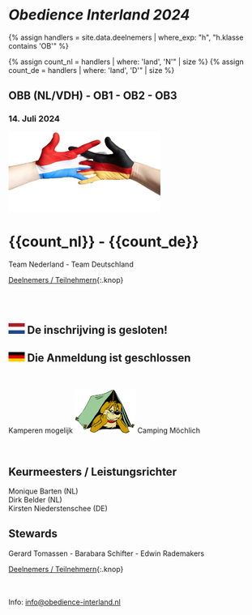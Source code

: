 
# *Obedience Interland 2024*

{% assign handlers = site.data.deelnemers | where_exp: "h", "h.klasse contains 'OB'" %}

{% assign count_nl = handlers | where: 'land', 'N'" | size %}
{% assign count_de = handlers | where: 'land', 'D'" | size %}

## OBB (NL/VDH) - OB1 - OB2 - OB3

### 14. Juli 2024

<img src="images/dutch-german-t.png" width="300">


<h1>{{count_nl}} - {{count_de}}</h1>
Team Nederland - Team Deutschland

[Deelnemers / Teilnehmern](deelnemers){:.knop}

<br/>
<br/>

## ![NL](/images/flag-nl.png) De inschrijving is gesloten!  

## ![DE](/images/flag-de.png) Die Anmeldung ist geschlossen


<br> 

Kamperen&nbsp;mogelijk
<img src="images/camping-dog.jpg" width="120">
Camping M&ouml;chlich

<br>

## Keurmeesters / Leistungsrichter
Monique&nbsp;Barten (NL)<br>
Dirk&nbsp;Belder (NL)<br>
Kirsten&nbsp;Niederstenschee (DE)

## Stewards
Gerard&nbsp;Tomassen - Barabara&nbsp;Schifter - Edwin&nbsp;Rademakers


[Deelnemers / Teilnehmern](deelnemers){:.knop}


<br><br>
Info:  <info@obedience-interland.nl>
